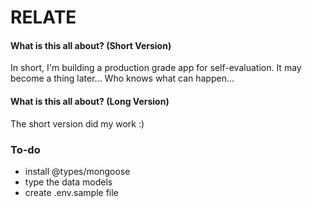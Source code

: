 # **RELATE**
#### What is this all about? (Short Version)
In short, I'm building a production grade app
for self-evaluation. It may become a thing later... Who knows what can happen...

#### What is this all about? (Long Version)
The short version did my work :)

### To-do
- install @types/mongoose
- type the data models
- create .env.sample file
